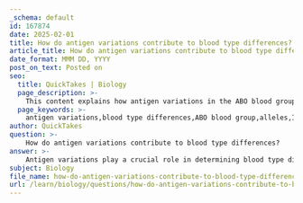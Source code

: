 ```yaml
---
_schema: default
id: 167874
date: 2025-02-01
title: How do antigen variations contribute to blood type differences?
article_title: How do antigen variations contribute to blood type differences?
date_format: MMM DD, YYYY
post_on_text: Posted on
seo:
  title: QuickTakes | Biology
  page_description: >-
    This content explains how antigen variations in the ABO blood group system, influenced by specific alleles, determine individual blood types and their importance for blood compatibility in medical situations.
  page_keywords: >-
    antigen variations,blood type differences,ABO blood group,alleles,IA,IB,i,red blood cells,A antigens,B antigens,type O,type A,type B,type AB,blood compatibility
author: QuickTakes
question: >-
    How do antigen variations contribute to blood type differences?
answer: >-
    Antigen variations play a crucial role in determining blood type differences, particularly within the ABO blood group system. The blood type of an individual is determined by the specific antigens present on the surface of their red blood cells. These antigens are carbohydrate structures that arise from the action of specific enzymes encoded by alleles inherited from the parents.\n\nIn the ABO blood group system, there are three primary alleles:\n\n1. **IA** - This allele codes for an enzyme that adds a specific sugar (N-acetylgalactosamine) to the precursor substance on the red blood cell surface, resulting in the formation of A antigens.\n2. **IB** - This allele codes for a different enzyme that adds a different sugar (galactose) to the same precursor, leading to the formation of B antigens.\n3. **i** - This allele does not code for any enzyme, meaning that it does not add any sugars to the precursor, resulting in the absence of A or B antigens, which defines blood type O.\n\nThe combinations of these alleles lead to the following blood types:\n\n- **Type A**: Genotypes can be IAIA or IAi, resulting in the presence of A antigens.\n- **Type B**: Genotypes can be IBIB or IBi, resulting in the presence of B antigens.\n- **Type AB**: The genotype IAIB results in the presence of both A and B antigens, showcasing codominance, where both alleles are expressed simultaneously.\n- **Type O**: The genotype ii results in the absence of both A and B antigens.\n\nThe presence or absence of these antigens is critical for blood type compatibility, especially in medical situations such as blood transfusions. For instance, individuals with type A blood will produce antibodies against B antigens, and vice versa. This immune response can lead to serious complications if mismatched blood types are transfused.\n\nIn summary, the variations in antigens due to the different alleles (IA, IB, and i) directly contribute to the differences in blood types, highlighting the importance of genetic inheritance and enzyme activity in determining blood group characteristics.
subject: Biology
file_name: how-do-antigen-variations-contribute-to-blood-type-differences.md
url: /learn/biology/questions/how-do-antigen-variations-contribute-to-blood-type-differences
---
```


&nbsp;